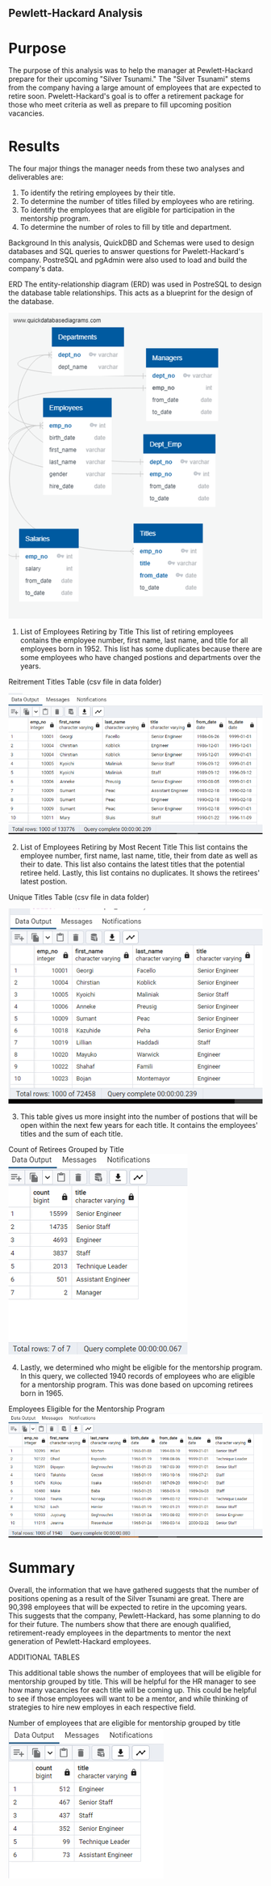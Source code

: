 ## Pewlett-Hackard Analysis
# Purpose
The purpose of this analysis was to help the manager at Pewlett-Hackard prepare for their upcoming "Silver Tsunami." The "Silver Tsunami" stems from the company having a large amount of employees that are expected to retire soon. Pwelett-Hackard's goal is to offer a retirement package for those who meet criteria as well as prepare to fill upcoming position vacancies. 

# Results
The four major things the manager needs from these two analyses and deliverables are:
1. To identify the retiring employees by their title.
2. To determine the number of titles filled by employees who are retiring.
2. To identify the employees that are eligible for participation in the mentorship program.
4. To determine the number of roles to fill by title and department.

Background
In this analysis, QuickDBD and Schemas were used to design databases and SQL queries to answer questions for Pwelett-Hackard's company. PostreSQL and pgAdmin were also used to load and build the company's data.

ERD 
The entity-relationship diagram (ERD) was used in PostreSQL to design the database table relationships. This acts as a blueprint for the design of the database.

![Alt text](EmployeeDB.png)


1. List of Employees Retiring by Title
This list of retiring employees contains the employee number, first name, last name, and title for all employees born in 1952. 
This list has some duplicates because there are some employees who have changed postions and departments over the years.

Reitrement Titles Table (csv file in data folder)

![Alt text](Visuals/Retirement%20Titles.PNG)

2. List of Employees Retiring by Most Recent Title 
This list contains the employee number, first name, last name, title, their from date as well as their to date. 
This list also contains the latest titles that the potential retiree held.
Lastly, this list contains no duplicates. It shows the retirees' latest postion.

Unique Titles Table (csv file in data folder)

![Alt text](Visuals/Unique%20Titles.PNG)

3. This table gives us more insight into the number of postions that will be open within the next few years for each title. It contains the employees' titles and the sum of each title. 

Count of Retirees Grouped by Title
![Alt text](Visuals/Count%20of%20Retirees%20by%20Dept.PNG)

4. Lastly, we determined who might be eligible for the mentorship program. In this query, we collected 1940 records of employees who are eligible for a mentorship program. This was done based on upcoming retirees born in 1965.  

Employees Eligible for the Mentorship Program
![Alt text](Visuals/mentorship%20eligible.PNG)

# Summary
Overall, the information that we have gathered suggests that the number of positions opening as a result of the Silver Tsunami are great. There are 90,398 employees that will be expected to retire in the upcoming years. This suggests that the company, Pewlett-Hackard, has some planning to do for their future.
The numbers show that there are enough qualified, retirement-ready employees in the departments to mentor the next generation of Pewlett-Hackard employees.

ADDITIONAL TABLES

This additional table shows the number of employees that will be eligible for mentorship grouped by title. This will be helpful for the HR manager to see how many vacancies for each title will be coming up. This could be helpful to see if those employees will want to be a mentor, and while thinking of strategies to hire new employes in each respective field.

Number of employees that are eligible for mentorship grouped by title
![Alt text](Visuals/Mentorship%20eligible%20count.PNG)